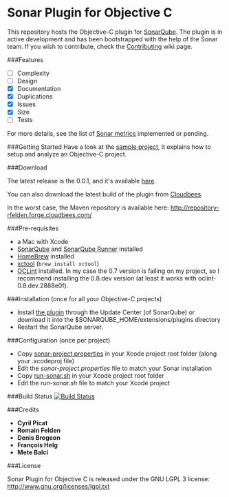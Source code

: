 Sonar Plugin for Objective C
============================

This repository hosts the Objective-C plugin for [SonarQube](http://www.sonarqube.org/). The plugin is in active development and has been bootstrapped with the help of the Sonar team. If you wish to contribute, check the [Contributing](https://github.com/octo-technology/sonar-objective-c/wiki/Contributing) wiki page.

###Features

- [ ] Complexity
- [ ] Design
- [x] Documentation
- [x] Duplications
- [x] Issues
- [x] Size
- [ ] Tests

For more details, see the list of [Sonar metrics](https://github.com/octo-technology/sonar-objective-c/wiki/Features) implemented or pending.

###Getting Started
Have a look at the [sample project](https://github.com/octo-technology/sample-sonar-objective-c), it explains how to setup and analyze an Objective-C project.

###Download

The latest release is the 0.0.1, and it's available [here](http://repository-rfelden.forge.cloudbees.com/release/org/codehaus/sonar-plugin/objectivec/sonar-objective-c-plugin/0.0.1/sonar-objective-c-plugin-0.0.1.jar).

You can also download the latest build of the plugin from [Cloudbees](https://rfelden.ci.cloudbees.com/job/sonar-objective-c/lastSuccessfulBuild/artifact/target/).

In the worst case, the Maven repository is available here: http://repository-rfelden.forge.cloudbees.com/

###Pre-requisites

- a Mac with Xcode
- [SonarQube](http://docs.codehaus.org/display/SONAR/Setup+and+Upgrade) and [SonarQube Runner](http://docs.codehaus.org/display/SONAR/Installing+and+Configuring+SonarQube+Runner) installed
- [HomeBrew](http://brew.sh) installed
- [xctool](https://github.com/facebook/xctool) (```brew install xctool```)
- [OCLint](http://docs.oclint.org/en/dev/intro/installation.html) installed. In my case the 0.7 version is failing on my project, so I recommend installing the 0.8.dev version (at least it works with oclint-0.8.dev.2888e0f). 

###Installation (once for all your Objective-C projects)
- Install [the plugin](http://repository-rfelden.forge.cloudbees.com/release/org/codehaus/sonar-plugin/objectivec/sonar-objective-c-plugin/0.0.1/sonar-objective-c-plugin-0.0.1.jar) through the Update Center (of SonarQube) or download it into the $SONARQUBE_HOME/extensions/plugins directory
- Restart the SonarQube server.

###Configuration (once per project)
- Copy [sonar-project.properties](https://rawgithub.com/octo-technology/sonar-objective-c/master/sample/sonar-project.properties) in your Xcode project root folder (along your .xcodeproj file)
- Edit the *sonar-project.properties* file to match your Sonar installation
- Copy [run-sonar.sh](https://rawgithub.com/octo-technology/sonar-objective-c/master/script/run-sonar.sh) in your Xcode project root folder
- Edit the *run-sonar.sh* file to match your Xcode project


###Build Status
[![Build Status](https://rfelden.ci.cloudbees.com/job/sonar-objective-c/badge/icon)](https://rfelden.ci.cloudbees.com/job/sonar-objective-c/)

###Credits
* **Cyril Picat**
* **Romain Felden**
* **Denis Bregeon**
* **François Helg**
* **Mete Balci**

###License

Sonar Plugin for Objective C is released under the GNU LGPL 3 license:  
http://www.gnu.org/licenses/lgpl.txt
